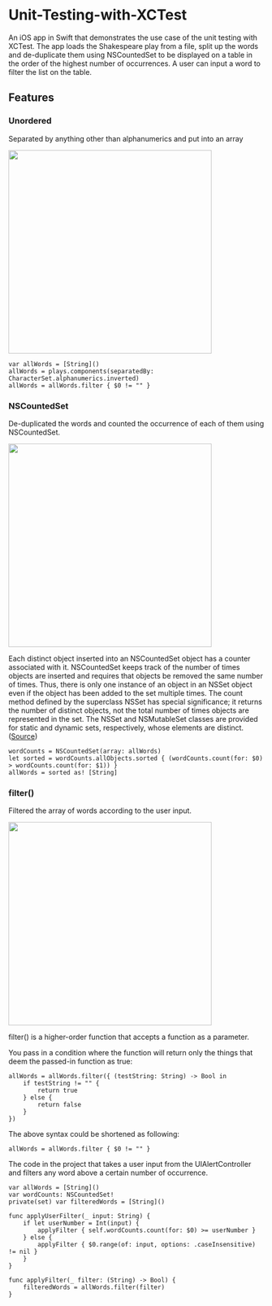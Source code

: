 # Unit-Testing-with-XCTest

An iOS app in Swift that demonstrates the use case of the unit testing with XCTest. The app loads the Shakespeare play from a file, split up the words and de-duplicate them using NSCountedSet to be displayed on a table in the order of the highest number of occurrences. A user can input a word to filter the list on the table.

## Features

### Unordered

Separated by anything other than alphanumerics and put into an array 

<img src="https://github.com/igibliss00/Unit-Testing-with-XCTest/blob/master/README_assets/1.png" width="400">

```
var allWords = [String]()
allWords = plays.components(separatedBy: CharacterSet.alphanumerics.inverted)
allWords = allWords.filter { $0 != "" }
```

### NSCountedSet

De-duplicated the words and counted the occurrence of each of them using NSCountedSet.

<img src="https://github.com/igibliss00/Unit-Testing-with-XCTest/blob/master/README_assets/2.png" width="400">

Each distinct object inserted into an NSCountedSet object has a counter associated with it. NSCountedSet keeps track of the number of times objects are inserted and requires that objects be removed the same number of times. Thus, there is only one instance of an object in an NSSet object even if the object has been added to the set multiple times. The count method defined by the superclass NSSet has special significance; it returns the number of distinct objects, not the total number of times objects are represented in the set. The NSSet and NSMutableSet classes are provided for static and dynamic sets, respectively, whose elements are distinct.
([Source](https://developer.apple.com/documentation/foundation/nscountedset))

```
wordCounts = NSCountedSet(array: allWords)
let sorted = wordCounts.allObjects.sorted { (wordCounts.count(for: $0) > wordCounts.count(for: $1)) }
allWords = sorted as! [String]
```

### filter()

Filtered the array of words according to the user input.

<img src="https://github.com/igibliss00/Unit-Testing-with-XCTest/blob/master/README_assets/3.png" width="400">

filter() is a higher-order function that accepts a function as a parameter. 

You pass in a condition where the function will return only the things that deem the passed-in function as true:

```
allWords = allWords.filter({ (testString: String) -> Bool in
    if testString != "" {
        return true
    } else {
        return false
    }
})
```

The above syntax could be shortened as following:

```
allWords = allWords.filter { $0 != "" }
```

The code in the project that takes a user input from the UIAlertController and filters any word above a certain number of occurrence.

```
var allWords = [String]()
var wordCounts: NSCountedSet!
private(set) var filteredWords = [String]()

func applyUserFilter(_ input: String) {
    if let userNumber = Int(input) {
        applyFilter { self.wordCounts.count(for: $0) >= userNumber }
    } else {
        applyFilter { $0.range(of: input, options: .caseInsensitive) != nil }
    }
}

func applyFilter(_ filter: (String) -> Bool) {
    filteredWords = allWords.filter(filter)
}
```


